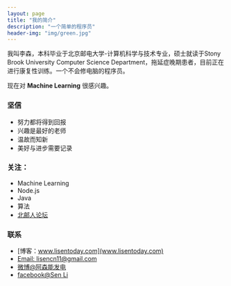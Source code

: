 ```yaml
---
layout: page
title: "我的简介"
description: "一个简单的程序员"
header-img: "img/green.jpg"
---
```



我叫李森，本科毕业于北京邮电大学-计算机科学与技术专业，硕士就读于Stony Brook University Computer Science Department，拖延症晚期患者，目前正在进行康复性训练。一个不会修电脑的程序员。

现在对 **Machine Learning** 很感兴趣。

### 坚信


- 努力都将得到回报
- 兴趣是最好的老师
- 温故而知新
- 美好与进步需要记录


### 关注：


- Machine Learning
- Node.js
- Java
- 算法
- [北邮人论坛](http://bbs.byr.cn/)


### 联系

- [博客：www.lisentoday.com](www.lisentoday.com)
- [Email: lisencn11@gmail.com](mailto:lisencn11@gmail.com)
- [微博@阿森能发电](http://weibo.com/1636359473)
- [facebook@Sen Li](https://www.facebook.com/sen.li.7374)








